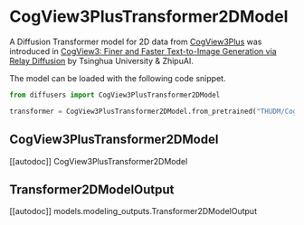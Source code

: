 <!--Copyright 2025 The HuggingFace Team. All rights reserved.

Licensed under the Apache License, Version 2.0 (the "License"); you may not use this file except in compliance with
the License. You may obtain a copy of the License at

http://www.apache.org/licenses/LICENSE-2.0

Unless required by applicable law or agreed to in writing, software distributed under the License is distributed on
an "AS IS" BASIS, WITHOUT WARRANTIES OR CONDITIONS OF ANY KIND, either express or implied. See the License for the
specific language governing permissions and limitations under the License. -->

# CogView3PlusTransformer2DModel

A Diffusion Transformer model for 2D data from [CogView3Plus](https://github.com/THUDM/CogView3) was introduced in [CogView3: Finer and Faster Text-to-Image Generation via Relay Diffusion](https://huggingface.co/papers/2403.05121) by Tsinghua University & ZhipuAI.

The model can be loaded with the following code snippet.

```python
from diffusers import CogView3PlusTransformer2DModel

transformer = CogView3PlusTransformer2DModel.from_pretrained("THUDM/CogView3Plus-3b", subfolder="transformer", torch_dtype=torch.bfloat16).to("cuda")
```

## CogView3PlusTransformer2DModel

[[autodoc]] CogView3PlusTransformer2DModel

## Transformer2DModelOutput

[[autodoc]] models.modeling_outputs.Transformer2DModelOutput
